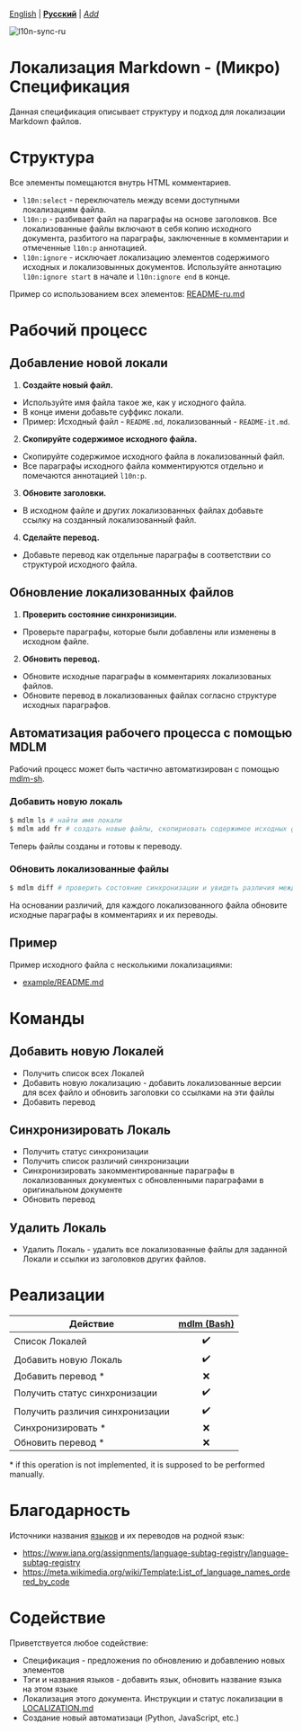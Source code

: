 [English](README.md) | **[Русский](README-ru.md)** | *[Add](https://github.com/markdown-localization/markdown-localization-spec#workflow)* <!-- l10n:select -->

<!-- l10n:ignore start -->
![l10n-sync-ru](https://github.com/markdown-localization/markdown-localization-spec/workflows/l10n-sync-ru/badge.svg)
<!-- l10n:ignore end -->

<!-- l10n:p
# Markdown Localization - (Micro) Specification

Provides a structure and approach to localize Markdown files.
l10n:p -->
# Локализация Markdown - (Микро) Спецификация

Данная спецификация описывает структуру и подход для локализации Markdown файлов.

<!-- l10n:p
# Structure

All elements are in HTML comments.
* `l10n:select` - a switcher between all localizations of the file.
* `l10n:p` - splits document into localizable paragraphs. All localized files have a copy of original document split into paragraphs in comments and marked with a `l10n:p` annotation.
* `l10n:ignore` - excludes elements of content from original and localized documents from synchronization status check. Mark the beginning with `l10n:ignore start` and the end with `l10n:ignore end`.

Example that includes all of these sections: [README-ru.md](https://raw.githubusercontent.com/markdown-localization/markdown-localization-spec/master/README-ru.md)
l10n:p -->
# Структура

Все элементы помещаются внутрь HTML комментариев.
* `l10n:select` - переключатель между всеми доступными локализациям файла.
* `l10n:p` - разбивает файл на параграфы на основе заголовков. Все локализованные файлы включают в себя копию исходного документа, разбитого на параграфы, заключенные в комментарии и отмеченные `l10n:p` аннотацией.
* `l10n:ignore` - исключает локализацию элементов содержимого исходных и локализовынных документов. Используйте аннотацию `l10n:ignore start` в начале и `l10n:ignore end` в конце.

Пример со использованием всех элементов: [README-ru.md](https://raw.githubusercontent.com/markdown-localization/markdown-localization-spec/master/README-ru.md)

<!-- l10n:p
# Workflow
l10n:p -->
# Рабочий процесс

<!-- l10n:p
## Add new locale

1. **Create new file.** 
* Use the same name, as original file has.
* Add a suffix for the supported locale.
* Example: Original - `README.md`, Localized - `README-it.md`.

2. **Copy original file content.**
* Copy the contents of the original file to a localized file.
* Put all paragrapgs, delimited by headers into comments with `l10n:p` annotations.

3. **Update headers.**
* Update the header of the original file and other localization files to include a link to a new localization file.

4. **Translate.**
* Add translations as separate paragraphs to match the structure of original file.
l10n:p -->
## Добавление новой локали

1. **Создайте новый файл.**
* Используйте имя файла такое же, как у исходного файла.
* В конце имени добавьте суффикс локали.
* Пример: Исходный файл - `README.md`, локализованный - `README-it.md`.

2. **Скопируйте содержимое исходного файла.**
* Скопируйте содержимое исходного файла в локализованный файл.
* Все параграфы исходного файла комментируются отдельно и помечаются аннотацией `l10n:p`.

3. **Обновите заголовки.**
* В исходном файле и других локализованных файлах добавьте ссылку на созданный локализованный файл.

4. **Сделайте перевод.**
* Добавьте перевод как отдельные параграфы в соответствии со структурой исходного файла.

<!-- l10n:p
## Update localized files

1. **Check sync status**
* Check which paragraphs were added or updated in original file.

2. **Update translation.**
* Update original paragraphs in the commented section of localized files.
* Update translations in localized files to match original paragraphs
l10n:p -->
## Обновление локализованных файлов

1. **Проверить состояние синхронизиции.**
*  Проверьте параграфы, которые были добавлены или изменены в исходном файле.

2. **Обновить перевод.**
* Обновите исходные параграфы в комментариях локализованых файлов.
* Обновите перевод в локализованных файлах согласно структуре исходных параграфов.

<!-- l10n:p
## Workflow automation with MDLM

Workflow can be partially automated with [mdlm-sh](https://github.com/markdown-localization/mdlm-sh).
l10n:p -->
## Автоматизация рабочего процесса с помощью MDLM

Рабочий процесс может быть частично автоматизирован с помощью [mdlm-sh](https://github.com/markdown-localization/mdlm-sh).

<!-- l10n:p
### Add new locale

```sh
$ mdlm ls # find locale name
$ mdlm add fr # create new files, copy original file content, update headers.
```
Now files are created and ready for translation.
l10n:p -->
### Добавить новую локаль

```sh
$ mdlm ls # найти имя локали
$ mdlm add fr # создать новые файлы, скопириовать содержимое исходных файлов, обновить заголовки.
```
Теперь файлы созданы и готовы к переводу.

<!-- l10n:p
### Update localized files

```sh
$ mdlm diff # check sync differences between original and localized files.
```
Based on the differences, for each localized file update orignal sections in comments and translation paragraphs.
l10n:p -->
### Обновить локализованные файлы

```sh
$ mdlm diff # проверить состояние синхронизации и увидеть различия между исходным и локализованными файлами.
```
На основании различий, для каждого локализованного файла обновите исходные параграфы в комментариях и их переводы.

<!-- l10n:p
## Example
Example of original file with multiple locization:
* [example/README.md](example/README.md)
l10n:p -->
## Пример
Пример исходного файла с несколькими локализациями:
* [example/README.md](example/README.md)

<!-- l10n:p
# Operations
l10n:p -->
# Команды

<!-- l10n:p
## Add new Locale

* List Available Locales
* Add New Locale - add localized version for all files and update headers to have links to these files
* Add translation
l10n:p -->
## Добавить новую Локалей

* Получить список всех Локалей
* Добавить новую локализацию - добавить локализованные версии для всех файло и обновить заголовки со ссылками на эти файлы
* Добавить перевод

<!-- l10n:p
## Sync Locale

* Check Sync Status
* Get list of Sync differences
* Sync commented paragraphs in localized documents with updated paragraphs from original document
* Update translation
l10n:p -->
## Синхронизировать Локаль

* Получить статус синхронизации
* Получить список различий синхронизации
* Синхронизировать закомментированные параграфы в локализованных документых с обновленными параграфами в оригинальном документе
* Обновить перевод

<!-- l10n:p
## Remove Locale

* Remove Locale - remove all localized files for specific Locale and links from headers of other files
l10n:p -->
## Удалить Локаль

* Удалить Локаль - удалить все локализованные файлы для заданной Локали и ссылки из заголовков других файлов.

<!-- l10n:p
# Implementations

| Operation            | [mdlm (Bash)](https://github.com/markdown-localization/mdlm-sh) |
| -------------------- | :-----------------------------------------------------: |
| List Locales         | :heavy_check_mark:                                      |
| Add New Locale       | :heavy_check_mark:                                      |
| Add translation *    | :x:                                                     |
| Check Sync status    | :heavy_check_mark:                                      |
| Get Sync diff        | :heavy_check_mark:                                      |
| Sync *               | :x:                                                     |
| Update translation * | :x:                                                     |
| Remove Locale        | :heavy_check_mark:                                      |

\* if this operation is not implemented, it is supposed to be performed manually.
l10n:p -->
# Реализации

| Действие                        | [mdlm (Bash)](https://github.com/markdown-localization/mdlm-sh) |
| ------------------------------- | :-----------------------------------------------------: |
| Список Локалей                  | :heavy_check_mark:                                      |
| Добавить новую Локаль           | :heavy_check_mark:                                      |
| Добавить перевод *              | :x:                                                     |
| Получить статус синхронизации   | :heavy_check_mark:                                      |
| Получить различия синхронизации | :heavy_check_mark:                                      |
| Синхронизировать *              | :x:                                                     |
| Обновить перевод *              | :x:                                                     |

\* if this operation is not implemented, it is supposed to be performed manually.

<!-- l10n:p
# Credits

Sources for [languages](languages.txt) and their native translations:
* https://www.iana.org/assignments/language-subtag-registry/language-subtag-registry
* https://meta.wikimedia.org/wiki/Template:List_of_language_names_ordered_by_code
l10n:p -->
# Благодарность

Источники названия [языков](languages.txt) и их переводов на родной язык:
* https://www.iana.org/assignments/language-subtag-registry/language-subtag-registry
* https://meta.wikimedia.org/wiki/Template:List_of_language_names_ordered_by_code

<!-- l10n:p
# Contributing

All contributions are welcome:
* Specification - proposals for updates and additions
* Language tags and names - add language, update native name of the language
* Localization of this document. Guidelines and status in [LOCALIZATION.md](LOCALIZATION.md)
* Creating new automations (Python, JavaScript, etc.)
l10n:p -->
# Содействие

Приветствуется любое содействие:
* Спецификация - предложения по обновлению и добавлению новых элементов
* Тэги и названия языков - добавить язык, обновить название языка на этом языке
* Локализация этого документа. Инструкции и статус локализации в  [LOCALIZATION.md](LOCALIZATION.md)
* Создание новый автоматизаци (Python, JavaScript, etc.)
